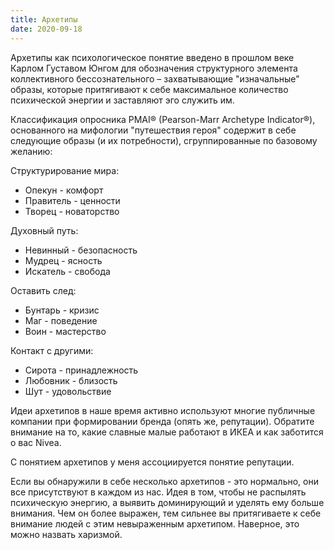 ```yaml
---
title: Архетипы
date: 2020-09-18
---
```

Архетипы как психологическое понятие введено в прошлом веке Карлом Густавом Юнгом для обозначения структурного элемента коллективного бессознательного – захватывающие "изначальные" образы, которые притягивают к себе максимальное количество психической энергии и заставляют эго служить им.

Классификация опросника PMAI® (Pearson-Marr Archetype Indicator®), основанного на мифологии "путешествия героя" содержит в себе следующие образы (и их потребности), сгруппированные по базовому желанию:

Структурирование мира:
- Опекун - комфорт
- Правитель - ценности
- Творец - новаторство

Духовный путь:
- Невинный - безопасность
- Мудрец - ясность
- Искатель - свобода

Оставить след:
- Бунтарь - кризис
- Маг - поведение
- Воин - мастерство

Контакт с другими:
- Сирота - принадлежность
- Любовник - близость
- Шут - удовольствие

Идеи архетипов в наше время активно используют многие публичные компании при формировании бренда (опять же, репутации). Обратите внимание на то, какие славные малые работают в ИКЕА и как заботится о вас Nivea.

С понятием архетипов у меня ассоциируется понятие репутации. 

Если вы обнаружили в себе несколько архетипов - это нормально, они все присутствуют в каждом из нас. Идея в том, чтобы не распылять психическую энергию, а выявить доминирующий и уделять ему больше внимания. Чем он более выражен, тем сильнее вы притягиваете к себе внимание людей с этим невыраженным архетипом. Наверное, это можно назвать харизмой.


